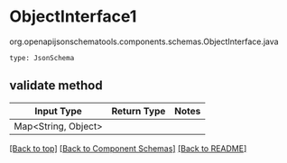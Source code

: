 # ObjectInterface1
org.openapijsonschematools.components.schemas.ObjectInterface.java
```
type: JsonSchema
```

## validate method
| Input Type | Return Type | Notes |
| ---------- | ----------- | ----- |
| Map<String, Object> |  | |

[[Back to top]](#top) [[Back to Component Schemas]](../../../README.md#Component-Schemas) [[Back to README]](../../../README.md)
